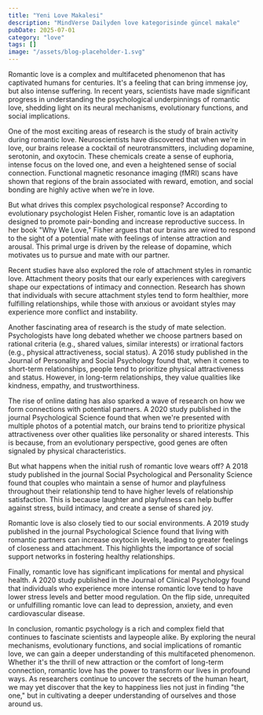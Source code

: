 ```yaml
---
title: "Yeni Love Makalesi"
description: "MindVerse Dailyden love kategorisinde güncel makale"
pubDate: 2025-07-01
category: "love"
tags: []
image: "/assets/blog-placeholder-1.svg"
---
```


Romantic love is a complex and multifaceted phenomenon that has captivated humans for centuries. It's a feeling that can bring immense joy, but also intense suffering. In recent years, scientists have made significant progress in understanding the psychological underpinnings of romantic love, shedding light on its neural mechanisms, evolutionary functions, and social implications.

One of the most exciting areas of research is the study of brain activity during romantic love. Neuroscientists have discovered that when we're in love, our brains release a cocktail of neurotransmitters, including dopamine, serotonin, and oxytocin. These chemicals create a sense of euphoria, intense focus on the loved one, and even a heightened sense of social connection. Functional magnetic resonance imaging (fMRI) scans have shown that regions of the brain associated with reward, emotion, and social bonding are highly active when we're in love.

But what drives this complex psychological response? According to evolutionary psychologist Helen Fisher, romantic love is an adaptation designed to promote pair-bonding and increase reproductive success. In her book "Why We Love," Fisher argues that our brains are wired to respond to the sight of a potential mate with feelings of intense attraction and arousal. This primal urge is driven by the release of dopamine, which motivates us to pursue and mate with our partner.

Recent studies have also explored the role of attachment styles in romantic love. Attachment theory posits that our early experiences with caregivers shape our expectations of intimacy and connection. Research has shown that individuals with secure attachment styles tend to form healthier, more fulfilling relationships, while those with anxious or avoidant styles may experience more conflict and instability.

Another fascinating area of research is the study of mate selection. Psychologists have long debated whether we choose partners based on rational criteria (e.g., shared values, similar interests) or irrational factors (e.g., physical attractiveness, social status). A 2016 study published in the Journal of Personality and Social Psychology found that, when it comes to short-term relationships, people tend to prioritize physical attractiveness and status. However, in long-term relationships, they value qualities like kindness, empathy, and trustworthiness.

The rise of online dating has also sparked a wave of research on how we form connections with potential partners. A 2020 study published in the journal Psychological Science found that when we're presented with multiple photos of a potential match, our brains tend to prioritize physical attractiveness over other qualities like personality or shared interests. This is because, from an evolutionary perspective, good genes are often signaled by physical characteristics.

But what happens when the initial rush of romantic love wears off? A 2018 study published in the journal Social Psychological and Personality Science found that couples who maintain a sense of humor and playfulness throughout their relationship tend to have higher levels of relationship satisfaction. This is because laughter and playfulness can help buffer against stress, build intimacy, and create a sense of shared joy.

Romantic love is also closely tied to our social environments. A 2019 study published in the journal Psychological Science found that living with romantic partners can increase oxytocin levels, leading to greater feelings of closeness and attachment. This highlights the importance of social support networks in fostering healthy relationships.

Finally, romantic love has significant implications for mental and physical health. A 2020 study published in the Journal of Clinical Psychology found that individuals who experience more intense romantic love tend to have lower stress levels and better mood regulation. On the flip side, unrequited or unfulfilling romantic love can lead to depression, anxiety, and even cardiovascular disease.

In conclusion, romantic psychology is a rich and complex field that continues to fascinate scientists and laypeople alike. By exploring the neural mechanisms, evolutionary functions, and social implications of romantic love, we can gain a deeper understanding of this multifaceted phenomenon. Whether it's the thrill of new attraction or the comfort of long-term connection, romantic love has the power to transform our lives in profound ways. As researchers continue to uncover the secrets of the human heart, we may yet discover that the key to happiness lies not just in finding "the one," but in cultivating a deeper understanding of ourselves and those around us.